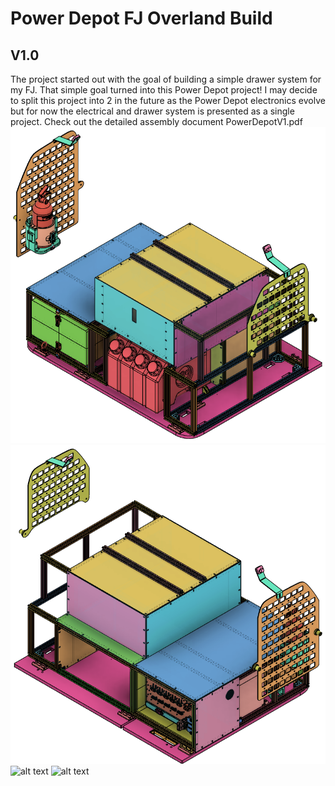 # Power Depot FJ Overland Build
## V1.0
The project started out with the goal of building a simple drawer system for my FJ. That simple goal turned into this Power Depot project! I may decide to split this project into 2 in the future as the Power Depot electronics evolve but for now the electrical and drawer system is presented as a single project.
Check out the detailed assembly document PowerDepotV1.pdf
![alt text](https://github.com/vicente-da-silva/PowerDepot/blob/master/Images/Overview.png?raw=true)
![alt text](https://github.com/vicente-da-silva/PowerDepot/blob/master/Images/Overview2.png?raw=true)
![alt text](https://github.com/vicente-da-silva/PowerDepot/blob/master/Images/IMG_4418.JPG?raw=true)
![alt text](https://github.com/vicente-da-silva/PowerDepot/blob/master/Images/IMG_4410.JPG?raw=true)
